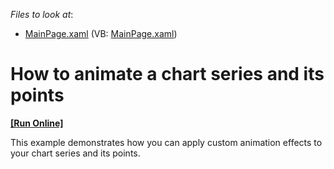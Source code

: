 <!-- default file list -->
*Files to look at*:

* [MainPage.xaml](./CS/AnimateChartExample/MainPage.xaml) (VB: [MainPage.xaml](./VB/AnimateChartExample/MainPage.xaml))
<!-- default file list end -->
# How to animate a chart series and  its points
<!-- run online -->
**[[Run Online]](https://codecentral.devexpress.com/e2774)**
<!-- run online end -->


<p>This example demonstrates how you can  apply custom animation effects to your chart series and its points.</p>

<br/>


